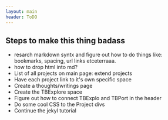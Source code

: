 ```yaml
---
layout: main
header: ToDO
---
```

## Steps to make this thing badass
- resarch markdown syntx and figure out how to do things like: bookmarks, spacing, url links etceterraaa.
- how to drop html into md?
- List of all projects on main page: extend projects
- Have each project link to it's own specific space
- Create a thoughts/writings page
- Create the TBExplore space
- Figure out how to connect TBExplo and TBPort in the header
- Do some cool CSS to the Project divs
- Continue the jekyl tutorial